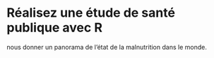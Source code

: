# Réalisez une étude de santé publique avec R
nous donner un panorama de l’état de la malnutrition dans le monde.

